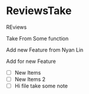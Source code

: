# ReviewsTake
REviews

Take From Some function


Add  new Feature from Nyan Lin

Add for new Feature

- [ ] New Items
- [ ] New Items 2
- [ ] Hi file take some note
